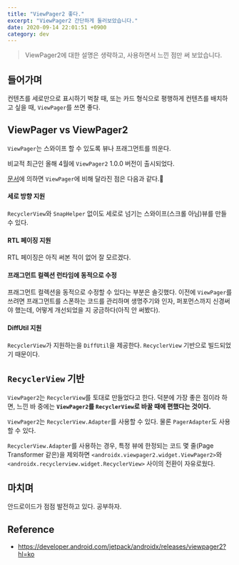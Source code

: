```yaml
---
title: "ViewPager2 좋다."
excerpt: "ViewPager2 간단하게 둘러보았습니다."
date: 2020-09-14 22:01:51 +0900
category: dev
---
```


> ViewPager2에 대한 설명은 생략하고, 사용하면서 느낀 점만 써 보았습니다.

## 들어가며

컨텐츠를 세로만으로 표시하기 벅찰 때, 또는 카드 형식으로 평행하게 컨텐츠를 배치하고 싶을 때, `ViewPager`를 쓰면 좋다.

## ViewPager vs ViewPager2

`ViewPager`는 스와이프 할 수 있도록 뷰나 프래그먼트를 띄운다.

비교적 최근인 올해 4월에 `ViewPager2` 1.0.0 버전이 출시되었다.

[문서](https://developer.android.com/training/animation/vp2-migration?hl=ko)에 의하면 `ViewPager`에 비해 달라진 점은 다음과 같다.

#### 세로 방향 지원

`RecyclerView`와 `SnapHelper` 없이도 세로로 넘기는 스와이프(스크롤 아님)뷰를 만들 수 있다.

#### RTL 페이징 지원

RTL 페이징은 아직 써본 적이 없어 잘 모르겠다.

#### 프래그먼트 컬렉션 런타임에 동적으로 수정

프래그먼트 컬렉션을 동적으로 수정할 수 있다는 부분은 솔깃했다. 이전에 `ViewPager`를 쓰려면 프래그먼트를 스폰하는 코드를 관리하며 생명주기와 인자, 퍼포먼스까지 신경써야 했는데, 어떻게 개선되었을 지 궁금하다(아직 안 써봤다).

#### DiffUtil 지원

`RecyclerView`가 지원하는을 `DiffUtil`을 제공한다. `RecyclerView` 기반으로 빌드되었기 때문이다.

## `RecyclerView` 기반

`ViewPager2`는 `RecyclerView`를 토대로 만들었다고 한다. 덕분에 가장 좋은 점이라 하면, 느낀 바 중에는 **`ViewPager2`를 `RecyclerView`로 바꿀 때에 편했다는 것이다.**

`ViewPager2`는 `RecyclerView.Adapter`를 사용할 수 있다. 물론 `PagerAdapter`도 사용할 수 있다.

`RecyclerView.Adapter`를 사용하는 경우, 특정 뷰에 한정되는 코드 몇 줄(Page Transformer 같은)을 제외하면 `<androidx.viewpager2.widget.ViewPager2>`와 `<androidx.recyclerview.widget.RecyclerView>` 사이의 전환이 자유로웠다.

## 마치며

안드로이드가 점점 발전하고 있다. 공부하자.

## Reference

- https://developer.android.com/jetpack/androidx/releases/viewpager2?hl=ko
